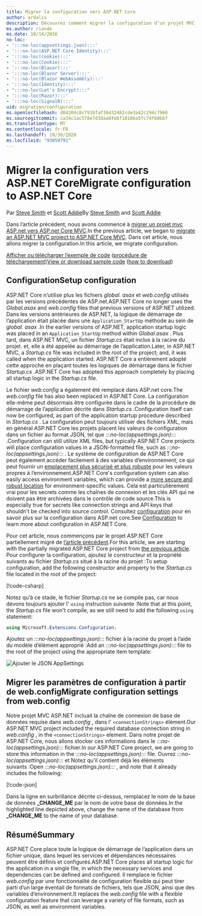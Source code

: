 ```yaml
---
title: Migrer la configuration vers ASP.NET Core
author: ardalis
description: Découvrez comment migrer la configuration d’un projet MVC ASP.NET vers un projet ASP.NET Core MVC.
ms.author: riande
ms.date: 10/14/2016
no-loc:
- ':::no-loc(appsettings.json):::'
- ':::no-loc(ASP.NET Core Identity):::'
- ':::no-loc(cookie):::'
- ':::no-loc(Cookie):::'
- ':::no-loc(Blazor):::'
- ':::no-loc(Blazor Server):::'
- ':::no-loc(Blazor WebAssembly):::'
- ':::no-loc(Identity):::'
- ":::no-loc(Let's Encrypt):::"
- ':::no-loc(Razor):::'
- ':::no-loc(SignalR):::'
uid: migration/configuration
ms.openlocfilehash: d84204c8c791bfaf36432462cde3a42c294c7966
ms.sourcegitcommit: ca34c1ac578e7d3daa0febf1810ba5fc74f60bbf
ms.translationtype: MT
ms.contentlocale: fr-FR
ms.lasthandoff: 10/30/2020
ms.locfileid: "93059791"
---
```

# <a name="migrate-configuration-to-aspnet-core"></a><span data-ttu-id="4cd0e-103">Migrer la configuration vers ASP.NET Core</span><span class="sxs-lookup"><span data-stu-id="4cd0e-103">Migrate configuration to ASP.NET Core</span></span>

<span data-ttu-id="4cd0e-104">Par [Steve Smith](https://ardalis.com/) et [Scott Addie](https://scottaddie.com)</span><span class="sxs-lookup"><span data-stu-id="4cd0e-104">By [Steve Smith](https://ardalis.com/) and [Scott Addie](https://scottaddie.com)</span></span>

<span data-ttu-id="4cd0e-105">Dans l’article précédent, nous avons commencé à [migrer un projet mvc ASP.net vers ASP.net Core MVC](xref:migration/mvc).</span><span class="sxs-lookup"><span data-stu-id="4cd0e-105">In the previous article, we began to [migrate an ASP.NET MVC project to ASP.NET Core MVC](xref:migration/mvc).</span></span> <span data-ttu-id="4cd0e-106">Dans cet article, nous allons migrer la configuration.</span><span class="sxs-lookup"><span data-stu-id="4cd0e-106">In this article, we migrate configuration.</span></span>

<span data-ttu-id="4cd0e-107">[Afficher ou télécharger l’exemple de code](https://github.com/dotnet/AspNetCore.Docs/tree/master/aspnetcore/migration/configuration/samples) ([procédure de téléchargement](xref:index#how-to-download-a-sample))</span><span class="sxs-lookup"><span data-stu-id="4cd0e-107">[View or download sample code](https://github.com/dotnet/AspNetCore.Docs/tree/master/aspnetcore/migration/configuration/samples) ([how to download](xref:index#how-to-download-a-sample))</span></span>

## <a name="setup-configuration"></a><span data-ttu-id="4cd0e-108">Configuration</span><span class="sxs-lookup"><span data-stu-id="4cd0e-108">Setup configuration</span></span>

<span data-ttu-id="4cd0e-109">ASP.NET Core n’utilise plus les fichiers *global. asax* et *web.config* utilisés par les versions précédentes de ASP.net.</span><span class="sxs-lookup"><span data-stu-id="4cd0e-109">ASP.NET Core no longer uses the *Global.asax* and *web.config* files that previous versions of ASP.NET utilized.</span></span> <span data-ttu-id="4cd0e-110">Dans les versions antérieures de ASP.NET, la logique de démarrage de l’application était placée dans une `Application_StartUp` méthode au sein de *global. asax* .</span><span class="sxs-lookup"><span data-stu-id="4cd0e-110">In the earlier versions of ASP.NET, application startup logic was placed in an `Application_StartUp` method within *Global.asax* .</span></span> <span data-ttu-id="4cd0e-111">Plus tard, dans ASP.NET MVC, un fichier *Startup.cs* était inclus à la racine du projet. et, elle a été appelée au démarrage de l’application.</span><span class="sxs-lookup"><span data-stu-id="4cd0e-111">Later, in ASP.NET MVC, a *Startup.cs* file was included in the root of the project; and, it was called when the application started.</span></span> <span data-ttu-id="4cd0e-112">ASP.NET Core a entièrement adopté cette approche en plaçant toutes les logiques de démarrage dans le fichier *Startup.cs* .</span><span class="sxs-lookup"><span data-stu-id="4cd0e-112">ASP.NET Core has adopted this approach completely by placing all startup logic in the *Startup.cs* file.</span></span>

<span data-ttu-id="4cd0e-113">Le fichier *web.config* a également été remplacé dans ASP.net core.</span><span class="sxs-lookup"><span data-stu-id="4cd0e-113">The *web.config* file has also been replaced in ASP.NET Core.</span></span> <span data-ttu-id="4cd0e-114">La configuration elle-même peut désormais être configurée dans le cadre de la procédure de démarrage de l’application décrite dans *Startup.cs* .</span><span class="sxs-lookup"><span data-stu-id="4cd0e-114">Configuration itself can now be configured, as part of the application startup procedure described in *Startup.cs* .</span></span> <span data-ttu-id="4cd0e-115">La configuration peut toujours utiliser des fichiers XML, mais en général ASP.NET Core les projets placent les valeurs de configuration dans un fichier au format JSON, tel que *:::no-loc(appsettings.json):::* .</span><span class="sxs-lookup"><span data-stu-id="4cd0e-115">Configuration can still utilize XML files, but typically ASP.NET Core projects will place configuration values in a JSON-formatted file, such as *:::no-loc(appsettings.json):::* .</span></span> <span data-ttu-id="4cd0e-116">Le système de configuration de ASP.NET Core peut également accéder facilement à des variables d’environnement, ce qui peut fournir un [emplacement plus sécurisé et plus robuste](xref:security/app-secrets) pour les valeurs propres à l’environnement.</span><span class="sxs-lookup"><span data-stu-id="4cd0e-116">ASP.NET Core's configuration system can also easily access environment variables, which can provide a [more secure and robust location](xref:security/app-secrets) for environment-specific values.</span></span> <span data-ttu-id="4cd0e-117">Cela est particulièrement vrai pour les secrets comme les chaînes de connexion et les clés API qui ne doivent pas être archivées dans le contrôle de code source.</span><span class="sxs-lookup"><span data-stu-id="4cd0e-117">This is especially true for secrets like connection strings and API keys that shouldn't be checked into source control.</span></span> <span data-ttu-id="4cd0e-118">Consultez [configuration](xref:fundamentals/configuration/index) pour en savoir plus sur la configuration dans ASP.net core.</span><span class="sxs-lookup"><span data-stu-id="4cd0e-118">See [Configuration](xref:fundamentals/configuration/index) to learn more about configuration in ASP.NET Core.</span></span>

<span data-ttu-id="4cd0e-119">Pour cet article, nous commençons par le projet ASP.NET Core partiellement migré de [l’article précédent](xref:migration/mvc).</span><span class="sxs-lookup"><span data-stu-id="4cd0e-119">For this article, we are starting with the partially migrated ASP.NET Core project from [the previous article](xref:migration/mvc).</span></span> <span data-ttu-id="4cd0e-120">Pour configurer la configuration, ajoutez le constructeur et la propriété suivants au fichier *Startup.cs* situé à la racine du projet :</span><span class="sxs-lookup"><span data-stu-id="4cd0e-120">To setup configuration, add the following constructor and property to the *Startup.cs* file located in the root of the project:</span></span>

[!code-csharp[](configuration/samples/WebApp1/src/WebApp1/Startup.cs?range=11-16)]

<span data-ttu-id="4cd0e-121">Notez qu’à ce stade, le fichier *Startup.cs* ne se compile pas, car nous devons toujours ajouter l' `using` instruction suivante :</span><span class="sxs-lookup"><span data-stu-id="4cd0e-121">Note that at this point, the *Startup.cs* file won't compile, as we still need to add the following `using` statement:</span></span>

```csharp
using Microsoft.Extensions.Configuration;
```

<span data-ttu-id="4cd0e-122">Ajoutez un *:::no-loc(appsettings.json):::* fichier à la racine du projet à l’aide du modèle d’élément approprié :</span><span class="sxs-lookup"><span data-stu-id="4cd0e-122">Add an *:::no-loc(appsettings.json):::* file to the root of the project using the appropriate item template:</span></span>

![Ajouter le JSON AppSettings](configuration/_static/add-appsettings-json.png)

## <a name="migrate-configuration-settings-from-webconfig"></a><span data-ttu-id="4cd0e-124">Migrer les paramètres de configuration à partir de web.config</span><span class="sxs-lookup"><span data-stu-id="4cd0e-124">Migrate configuration settings from web.config</span></span>

<span data-ttu-id="4cd0e-125">Notre projet MVC ASP.NET incluait la chaîne de connexion de base de données requise dans *web.config* , dans l' `<connectionStrings>` élément.</span><span class="sxs-lookup"><span data-stu-id="4cd0e-125">Our ASP.NET MVC project included the required database connection string in *web.config* , in the `<connectionStrings>` element.</span></span> <span data-ttu-id="4cd0e-126">Dans notre projet de ASP.NET Core, nous allons stocker ces informations dans le *:::no-loc(appsettings.json):::* fichier.</span><span class="sxs-lookup"><span data-stu-id="4cd0e-126">In our ASP.NET Core project, we are going to store this information in the *:::no-loc(appsettings.json):::* file.</span></span> <span data-ttu-id="4cd0e-127">Ouvrez *:::no-loc(appsettings.json):::* et Notez qu’il contient déjà les éléments suivants :</span><span class="sxs-lookup"><span data-stu-id="4cd0e-127">Open *:::no-loc(appsettings.json):::* , and note that it already includes the following:</span></span>

[!code-json[](../migration/configuration/samples/WebApp1/src/WebApp1/:::no-loc(appsettings.json):::?highlight=4)]

<span data-ttu-id="4cd0e-128">Dans la ligne en surbrillance décrite ci-dessus, remplacez le nom de la base de données **_CHANGE_ME** par le nom de votre base de données.</span><span class="sxs-lookup"><span data-stu-id="4cd0e-128">In the highlighted line depicted above, change the name of the database from **_CHANGE_ME** to the name of your database.</span></span>

## <a name="summary"></a><span data-ttu-id="4cd0e-129">Résumé</span><span class="sxs-lookup"><span data-stu-id="4cd0e-129">Summary</span></span>

<span data-ttu-id="4cd0e-130">ASP.NET Core place toute la logique de démarrage de l’application dans un fichier unique, dans lequel les services et dépendances nécessaires peuvent être définis et configurés.</span><span class="sxs-lookup"><span data-stu-id="4cd0e-130">ASP.NET Core places all startup logic for the application in a single file, in which the necessary services and dependencies can be defined and configured.</span></span> <span data-ttu-id="4cd0e-131">Il remplace le fichier *web.config* par une fonctionnalité de configuration flexible qui peut tirer parti d’un large éventail de formats de fichiers, tels que JSON, ainsi que des variables d’environnement.</span><span class="sxs-lookup"><span data-stu-id="4cd0e-131">It replaces the *web.config* file with a flexible configuration feature that can leverage a variety of file formats, such as JSON, as well as environment variables.</span></span>
